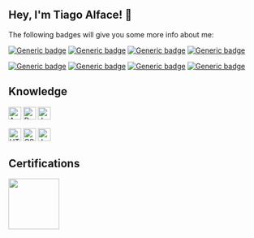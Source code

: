## Hey, I'm Tiago Alface! 🥗

The following badges will give you some more info about me:

[![Generic badge](https://img.shields.io/badge/OS-Windows%2010-darkgreen.svg)](https://shields.io/)
[![Generic badge](https://img.shields.io/badge/Editor-Visual%20Studio%20Code-darkgreen.svg)](https://shields.io/)
[![Generic badge](https://img.shields.io/badge/Version%20Control-GitHub-darkgreen.svg)](https://shields.io/)
[![Generic badge](https://img.shields.io/badge/Design-Adobe%20Photoshop-darkgreen.svg)](https://shields.io/)

[![Generic badge](https://img.shields.io/badge/Sport-Swimming-darkgreen.svg)](https://shields.io/)
[![Generic badge](https://img.shields.io/badge/Hobby-Gaming-darkgreen.svg)](https://shields.io/)
[![Generic badge](https://img.shields.io/badge/Food-Pizza-darkgreen.svg)](https://shields.io/)
[![Generic badge](https://img.shields.io/badge/Hands-Diamond-darkgreen.svg)](https://shields.io/)


## Knowledge
<img alt="Azure" height="25px" src="https://img.shields.io/badge/azure-%230072C6.svg?&style=for-the-badge&logo=azure-devops&logoColor=white"/> <img alt="Docker" height="25px" src="https://img.shields.io/badge/docker-%230db7ed.svg?&style=for-the-badge&logo=docker&logoColor=white"/> <img alt="Jenkins" height="25px" src="https://img.shields.io/badge/jenkins-%232C5263.svg?&style=for-the-badge&logo=jenkins&logoColor=white"/>

<img alt="HTML5" height="25px" src="https://img.shields.io/badge/html5-%23E34F26.svg?&style=for-the-badge&logo=html5&logoColor=white"/> <img alt="CSS3" height="25px" src="https://img.shields.io/badge/css3-%231572B6.svg?&style=for-the-badge&logo=css3&logoColor=white"/> <img alt="Java" height="25px" src="https://img.shields.io/badge/java-%23ED8B00.svg?&style=for-the-badge&logo=java&logoColor=white"/>


## Certifications
<img src="https://i.imgur.com/C2TQLEt.png" width="100px">
